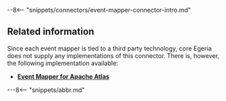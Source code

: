 <!-- SPDX-License-Identifier: CC-BY-4.0 -->
<!-- Copyright Contributors to the ODPi Egeria project. -->

--8<-- "snippets/connectors/event-mapper-connector-intro.md"

## Related information

Since each event mapper is tied to a third party
technology, core Egeria does not supply any implementations of
this connector.  There is, however, the following
implementation available:

* **[Event Mapper for Apache Atlas](https://github.com/odpi/egeria-connector-hadoop-ecosystem)**


---8<-- "snippets/abbr.md"